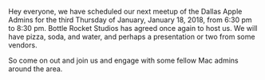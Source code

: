 Hey everyone, we have scheduled our next meetup of the Dallas Apple Admins for the third Thursday of January, January 18, 2018, from 6:30 pm to 8:30 pm. Bottle Rocket Studios has agreed once again to host us. We will have pizza, soda, and water, and perhaps a presentation or two from some vendors.

So come on out and join us and engage with some fellow Mac admins around the area.